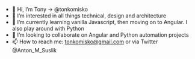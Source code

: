 - 👋 Hi, I’m Tony -> @tonkomisko
- 👀 I’m interested in all things technical, design and architecture
- 🌱 I’m currently learning vanilla Javascript, then moving on to Angular. I also play around with Python
- 💞️ I’m looking to collaborate on Angular and Python automation projects
- 📫 How to reach me: tonkomisko@gmail.com or via Twitter @Anton_M_Suslik

<!---
tonkomisko/tonkomisko is a ✨ special ✨ repository because its `README.md` (this file) appears on your GitHub profile.
You can click the Preview link to take a look at your changes.
--->
